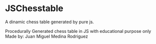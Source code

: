 # JSChesstable
A dinamic chess table generated by pure js.

Procedurally Generated chess table in JS with educational purpose only 
Made by: Juan Miguel Medina Rodriguez
